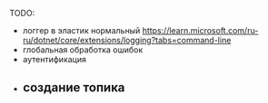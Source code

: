 TODO:
- логгер в эластик нормальный https://learn.microsoft.com/ru-ru/dotnet/core/extensions/logging?tabs=command-line
- глобальная обработка ошибок
- аутентификация
- создание топика
    - 